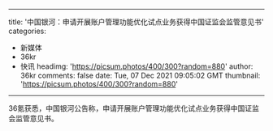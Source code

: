 
---
title: '中国银河：申请开展账户管理功能优化试点业务获得中国证监会监管意见书'
categories: 
 - 新媒体
 - 36kr
 - 快讯
headimg: 'https://picsum.photos/400/300?random=880'
author: 36kr
comments: false
date: Tue, 07 Dec 2021 09:05:02 GMT
thumbnail: 'https://picsum.photos/400/300?random=880'
---

<div>   
36氪获悉，中国银河公告称，申请开展账户管理功能优化试点业务获得中国证监会监管意见书。  
</div>
            